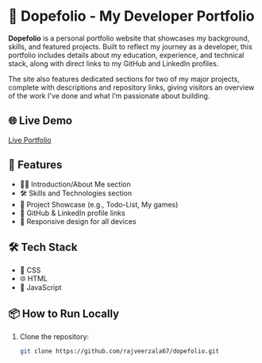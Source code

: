 # 💼 Dopefolio - My Developer Portfolio

**Dopefolio** is a personal portfolio website that showcases my background, skills, and featured projects. Built to reflect my journey as a developer, this portfolio includes details about my education, experience, and technical stack, along with direct links to my GitHub and LinkedIn profiles.

The site also features dedicated sections for two of my major projects, complete with descriptions and repository links, giving visitors an overview of the work I've done and what I’m passionate about building.

## 🌐 Live Demo
 
[Live Portfolio](https://685585b333cfb98b1833421c--jolly-entremet-23eaff.netlify.app/#projects )

## 🚀 Features

- 🧑‍💻 Introduction/About Me section
- 🛠️ Skills and Technologies section
- 📁 Project Showcase (e.g., Todo-List, My games)
- 🔗 GitHub & LinkedIn profile links
- 📱 Responsive design for all devices

## 🛠️ Tech Stack

- 💅 CSS  
- 🌐 HTML  
- 📜 JavaScript

## 📦 How to Run Locally

1. Clone the repository:
   ```bash
   git clone https://github.com/rajveerzala67/dopefolio.git
